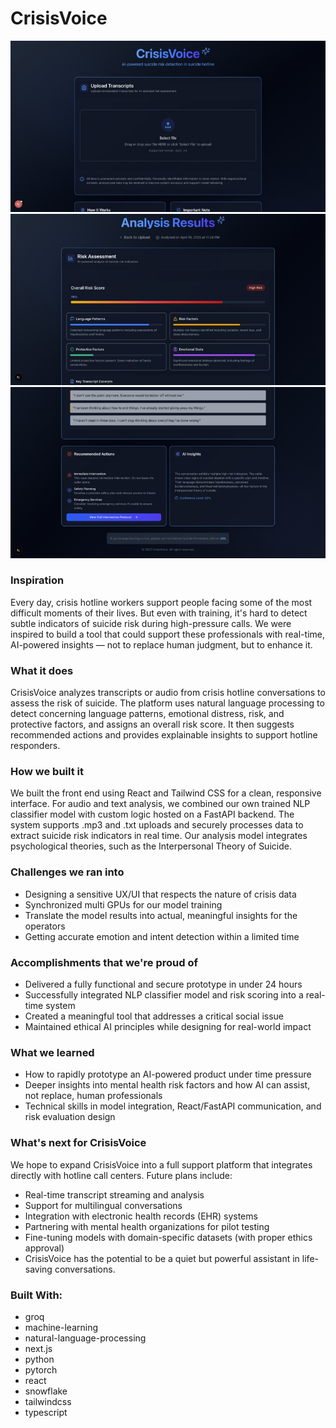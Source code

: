 # CrisisVoice

![CrisisVoice Gallery](docs/gallery.jpg)
![CrisisVoice Gallery 1](docs/gallery1.jpg)
![CrisisVoice Gallery 2](docs/gallery2.jpg)

### Inspiration
Every day, crisis hotline workers support people facing some of the most difficult moments of their lives. But even with training, it's hard to detect subtle indicators of suicide risk during high-pressure calls. We were inspired to build a tool that could support these professionals with real-time, AI-powered insights — not to replace human judgment, but to enhance it.

### What it does
CrisisVoice analyzes transcripts or audio from crisis hotline conversations to assess the risk of suicide. The platform uses natural language processing to detect concerning language patterns, emotional distress, risk, and protective factors, and assigns an overall risk score. It then suggests recommended actions and provides explainable insights to support hotline responders.

### How we built it
We built the front end using React and Tailwind CSS for a clean, responsive interface. For audio and text analysis, we combined our own trained NLP classifier model with custom logic hosted on a FastAPI backend. The system supports .mp3 and .txt uploads and securely processes data to extract suicide risk indicators in real time. Our analysis model integrates psychological theories, such as the Interpersonal Theory of Suicide.

### Challenges we ran into
- Designing a sensitive UX/UI that respects the nature of crisis data
- Synchronized multi GPUs for our model training
- Translate the model results into actual, meaningful insights for the operators
- Getting accurate emotion and intent detection within a limited time

### Accomplishments that we're proud of
- Delivered a fully functional and secure prototype in under 24 hours
- Successfully integrated NLP classifier model and risk scoring into a real-time system
- Created a meaningful tool that addresses a critical social issue
- Maintained ethical AI principles while designing for real-world impact

### What we learned
- How to rapidly prototype an AI-powered product under time pressure
- Deeper insights into mental health risk factors and how AI can assist, not replace, human professionals
- Technical skills in model integration, React/FastAPI communication, and risk evaluation design

### What's next for CrisisVoice
We hope to expand CrisisVoice into a full support platform that integrates directly with hotline call centers. Future plans include:

- Real-time transcript streaming and analysis
- Support for multilingual conversations
- Integration with electronic health records (EHR) systems
- Partnering with mental health organizations for pilot testing
- Fine-tuning models with domain-specific datasets (with proper ethics approval)
-  CrisisVoice has the potential to be a quiet but powerful assistant in life-saving conversations.

### Built With:
- groq
- machine-learning
- natural-language-processing
- next.js
- python
- pytorch
- react
- snowflake
- tailwindcss
- typescript